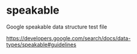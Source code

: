# speakable
Google speakable data structure test file

https://developers.google.com/search/docs/data-types/speakable#guidelines

